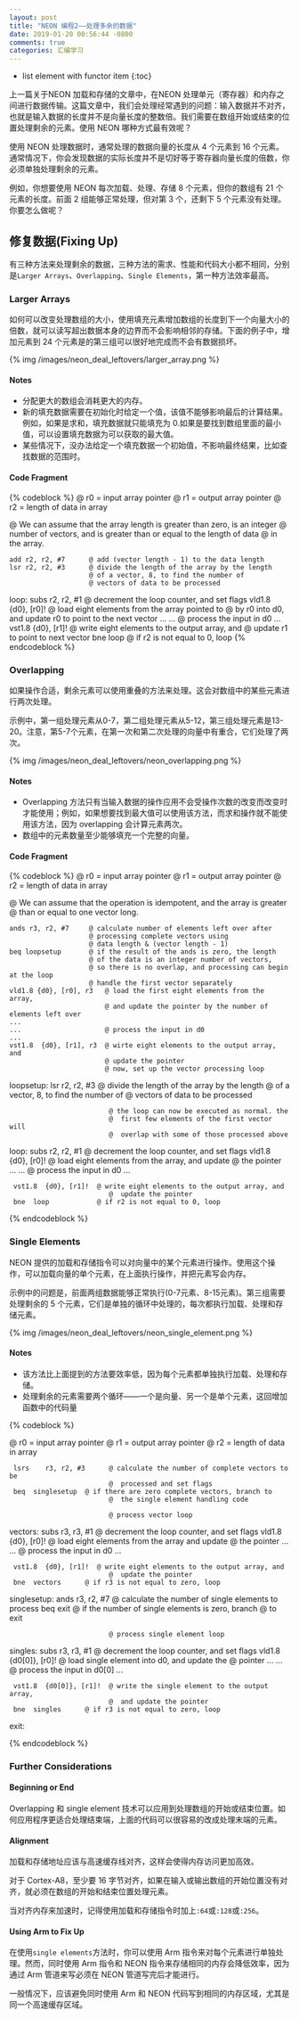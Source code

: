 ```yaml
---
layout: post
title: "NEON 编程2——处理多余的数据"
date: 2019-01-20 00:56:44 -0800
comments: true
categories: 汇编学习
---
```


* list element with functor item
{:toc}

上一篇关于NEON 加载和存储的文章中，在NEON 处理单元（寄存器）和内存之间进行数据传输。这篇文章中，我们会处理经常遇到的问题：输入数据并不对齐，也就是输入数据的长度并不是向量长度的整数倍。我们需要在数组开始或结束的位置处理剩余的元素。使用 NEON 哪种方式最有效呢？

<!--more-->

使用 NEON 处理数据时，通常处理的数据向量的长度从 4 个元素到 16 个元素。通常情况下，你会发现数据的实际长度并不是切好等于寄存器向量长度的倍数，你必须单独处理剩余的元素。  

例如，你想要使用 NEON 每次加载、处理、存储 8 个元素，但你的数组有 21 个元素的长度。前面 2 组能够正常处理，但对第 3 个，还剩下 5 个元素没有处理。你要怎么做呢？

## 修复数据(Fixing Up)

有三种方法来处理剩余的数据，三种方法的需求、性能和代码大小都不相同，分别是`Larger Arrays`、`Overlapping`、`Single Elements`，第一种方法效率最高。

### Larger Arrays

如何可以改变处理数组的大小，使用填充元素增加数组的长度到下一个向量大小的倍数，就可以读写超出数据本身的边界而不会影响相邻的存储。下面的例子中，增加元素到 24 个元素是的第三组可以很好地完成而不会有数据损坏。

{% img /images/neon_deal_leftovers/larger_array.png %}

#### Notes

* 分配更大的数组会消耗更大的内存。
* 新的填充数据需要在初始化时给定一个值，该值不能够影响最后的计算结果。例如，如果是求和，填充数据就只能填充为 0.如果是要找到数组里面的最小值，可以设置填充数据为可以获取的最大值。
* 某些情况下，没办法给定一个填充数据一个初始值，不影响最终结果，比如查找数据的范围时。

#### Code Fragment

{% codeblock %}
@ r0 = input array pointer
@ r1 = output array pointer
@ r2 = length of data in array

@ We can assume that the array length is greater than zero, is an integer
@ number of vectors, and is greater than or equal to the length of data
@ in the array.

    add r2, r2, #7      @ add (vector length - 1) to the data length
    lsr r2, r2, #3      @ divide the length of the array by the length
                        @ of a vector, 8, to find the number of
                        @ vectors of data to be processed
loop:
    subs r2, r2, #1     @ decrement the loop counter, and set flags
    vld1.8 {d0}, [r0]!  @ load eight elements from the array pointed to
                        @ by r0 into d0, and update r0 to point to the next vector
    ...
    ...                 @ process the input in d0
    ...
    vst1.8 {d0}, [r1]!  @ write eight elements to the output array, and 
                        @ update r1 to point to next vector
    bne loop            @ if r2 is not equal to 0, loop
{% endcodeblock %}

### Overlapping

如果操作合适，剩余元素可以使用重叠的方法来处理。这会对数组中的某些元素进行两次处理。

示例中，第一组处理元素从0-7，第二组处理元素从5-12，第三组处理元素是13-20。注意，第5-7个元素，在第一次和第二次处理的向量中有重合，它们处理了两次。

{% img /images/neon_deal_leftovers/neon_overlapping.png %}

#### Notes

* Overlapping 方法只有当输入数据的操作应用不会受操作次数的改变而改变时才能使用；例如，如果想要找到最大值可以使用该方法，而求和操作就不能使用该方法，因为 overlapping 会计算元素两次。
* 数组中的元素数量至少能够填充一个完整的向量。

#### Code Fragment

{% codeblock %}
@ r0 = input array pointer
@ r1 = output array pointer
@ r2 = length of data in array

@ We can assume that the operation is idempotent, and the array is greater
@ than or equal to one vector long.

    ands r3, r2, #7     @ calculate number of elements left over after
                        @ processing complete vectors using
                        @ data length & (vector length - 1)
    beq loopsetup       @ if the result of the ands is zero, the length
                        @ of the data is an integer number of vectors,
                        @ so there is no overlap, and processing can begin at the loop
                        @ handle the first vector separately
    vld1.8 {d0}, [r0], r3   @ load the first eight elements from the array,
                            @ and update the pointer by the number of elements left over
    ...
    ...                     @ process the input in d0
    ...
    vst1.8  {d0}, [r1], r3  @ wirte eight elements to the output array, and
                            @ update the pointer
                            @ now, set up the vector processing loop
 loopsetup:
     lsr  r2, r2, #3      @ divide the length of the array by the length
                             @  of a vector, 8, to find the number of
                             @  vectors of data to be processed
 
                             @ the loop can now be executed as normal. the
                             @  first few elements of the first vector will
                             @  overlap with some of those processed above
 loop:
     subs    r2, r2, #1      @ decrement the loop counter, and set flags
     vld1.8  {d0}, [r0]!  @ load eight elements from the array, and update
                             @  the pointer
     ...
     ...                  @ process the input in d0
     ...
 
     vst1.8  {d0}, [r1]!  @ write eight elements to the output array, and
                             @  update the pointer
     bne  loop            @ if r2 is not equal to 0, loop
 
{% endcodeblock %}

### Single Elements

NEON 提供的加载和存储指令可以对向量中的某个元素进行操作。使用这个操作，可以加载向量的单个元素，在上面执行操作，并把元素写会内存。

示例中的问题是，前面两组数据能够正常执行(0-7元素、8-15元素)。第三组需要处理剩余的 5 个元素，它们是单独的循环中处理的，每次都执行加载、处理和存储元素。

{% img /images/neon_deal_leftovers/neon_single_element.png %}

#### Notes

* 该方法比上面提到的方法要效率低，因为每个元素都单独执行加载、处理和存储。
* 处理剩余的元素需要两个循环——一个是向量、另一个是单个元素，这回增加函数中的代码量

{% codeblock %}

 @ r0 = input array pointer
 @ r1 = output array pointer
 @ r2 = length of data in array
 
     lsrs    r3, r2, #3      @ calculate the number of complete vectors to be
                             @  processed and set flags
     beq  singlesetup  @ if there are zero complete vectors, branch to
                             @  the single element handling code
 
                             @ process vector loop
 vectors:
     subs    r3, r3, #1      @ decrement the loop counter, and set flags
     vld1.8  {d0}, [r0]!  @ load eight elements from the array and update
                             @  the pointer
     ...
     ...                  @ process the input in d0
     ...
 
     vst1.8  {d0}, [r1]!  @ write eight elements to the output array, and
                             @  update the pointer
     bne  vectors      @ if r3 is not equal to zero, loop
 
 singlesetup:
     ands    r3, r2, #7      @ calculate the number of single elements to process
     beq  exit            @ if the number of single elements is zero, branch
                             @  to exit
 
                             @ process single element loop
 singles:
     subs    r3, r3, #1      @ decrement the loop counter, and set flags
     vld1.8  {d0[0]}, [r0]!  @ load single element into d0, and update the
                             @  pointer
     ...
     ...                  @ process the input in d0[0]
     ...
 
     vst1.8  {d0[0]}, [r1]!  @ write the single element to the output array,
                             @  and update the pointer
     bne  singles      @ if r3 is not equal to zero, loop
 
 exit:
 
{% endcodeblock %}

### Further Considerations

#### Beginning or End

Overlapping 和 single element 技术可以应用到处理数组的开始或结束位置。如何应用程序更适合处理结束端，上面的代码可以很容易的改成处理末端的元素。

#### Alignment

加载和存储地址应该与高速缓存线对齐，这样会使得内存访问更加高效。 

对于 Cortex-A8，至少要 16 字节对齐，如果在输入或输出数组的开始位置没有对齐，就必须在数组的开始和结束位置处理元素。

当对齐内存来加速时，记得使用加载和存储指令时加上`:64`或`:128`或`:256`。

#### Using Arm to Fix Up

在使用`single elements`方法时，你可以使用 Arm 指令来对每个元素进行单独处理。然而，同时使用 Arm 指令和 NEON 指令来存储相同的内存会降低效率，因为通过 Arm 管道来写必须在 NEON 管道写完后才能进行。

一般情况下，应该避免同时使用 Arm 和 NEON 代码写到相同的内存区域，尤其是同一个高速缓存区域。

